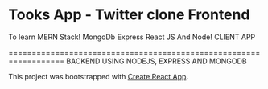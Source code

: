 # Tooks App - Twitter clone Frontend

To learn MERN Stack! MongoDb Express React JS And Node!
 CLIENT APP

==================================================================
BACKEND USING NODEJS, EXPRESS AND MONGODB


This project was bootstrapped with [Create React App](https://github.com/facebook/create-react-app).

